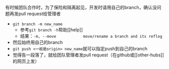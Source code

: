 有时候团队合作时，为了保险和隔离起见，开发时请用自己的branch，确认没问题再发pull request给管理者
- `git branch -m new_name`
  - 参考`git branch -h`帮助[[help]]
  - 结果：`-m, --move            move/rename a branch and its reflog`
- 然后始终用自己的branch
- `git push <一般是origin> new_name`就可以指定push到自己的branch
- 觉得告一段落了，就给团队管理者发pull request（在github或[[other-hubs]]的网页上发）